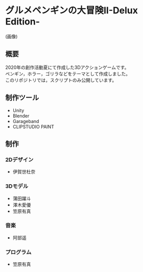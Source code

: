# グルメペンギンの大冒険II-Delux Edition-
(画像)
## 概要
2020年の創作活動夏にて作成した3Dアクションゲームです。  
ペンギン，ホラー，ゴリラなどをテーマとして作成しました。  
このリポジトリでは，スクリプトのみ公開しています。

## 制作ツール
* Unity
* Blender
* Garageband
* CLIPSTUDIO PAINT

## 制作
### 2Dデザイン
* 伊賀世杜奈
### 3Dモデル
* 蒲田躍斗
* 澤木愛優
* 笠原有真
### 音楽
* 阿部遥
### プログラム
* 笠原有真
